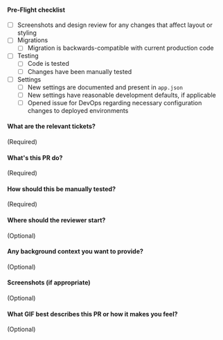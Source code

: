 #### Pre-Flight checklist

- [ ] Screenshots and design review for any changes that affect layout or styling
- [ ] Migrations
  - [ ] Migration is backwards-compatible with current production code
- [ ] Testing
  - [ ] Code is tested
  - [ ] Changes have been manually tested
- [ ] Settings
  - [ ] New settings are documented and present in `app.json`
  - [ ] New settings have reasonable development defaults, if applicable
  - [ ] Opened issue for DevOps regarding necessary configuration changes to deployed environments

#### What are the relevant tickets?
(Required)

#### What's this PR do?
(Required)

#### How should this be manually tested?
(Required)

#### Where should the reviewer start?
(Optional)

#### Any background context you want to provide?
(Optional)

#### Screenshots (if appropriate)
(Optional)

#### What GIF best describes this PR or how it makes you feel?
(Optional)
